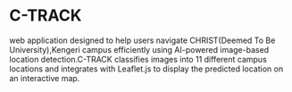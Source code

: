 # C-TRACK
web application designed to help users navigate CHRIST(Deemed To Be University),Kengeri campus efficiently using AI-powered image-based location detection.C-TRACK classifies images into 11 different campus locations and integrates with Leaflet.js to display the predicted location on an interactive map.
